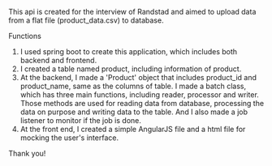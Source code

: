This api is created for the interview of Randstad and aimed to upload data from a flat file (product_data.csv) to database.

Functions
1. I used spring boot to create this application, which includes both backend and frontend.
2. I created a table named product, including information of product.
3. At the backend, I made a 'Product' object that includes product_id and product_name, same as the columns of table.
   I made a batch class, which has three main functions, including reader, processor and writer.
   Those methods are used for reading data from database, processing the data on purpose and writing data to the table.
   And I also made a job listener to monitor if the job is done.
4. At the front end, I created a simple AngularJS file and a html file for mocking the user's interface.

Thank you!
